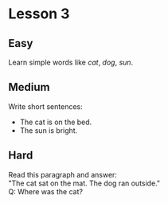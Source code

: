# Lesson 3

## Easy
Learn simple words like *cat*, *dog*, *sun*.

## Medium
Write short sentences:  
- The cat is on the bed.  
- The sun is bright.

## Hard
Read this paragraph and answer:  
"The cat sat on the mat. The dog ran outside."  
Q: Where was the cat?
